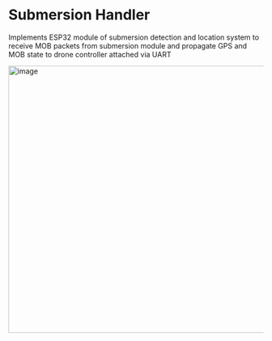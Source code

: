 # Submersion Handler
Implements ESP32 module of submersion detection and location system to receive MOB packets from submersion module and propagate GPS and MOB state to drone controller attached via UART


<img width="529" alt="image" src="https://github.com/riverdale-soc/submersion-handler/assets/68623356/fc765620-b0e3-437a-a3c1-4e567394f1f0">
